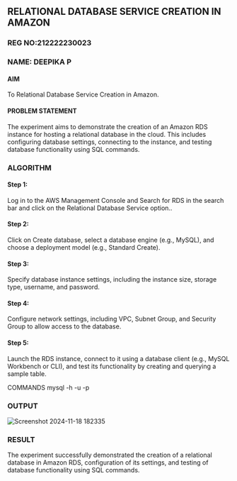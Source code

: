 ## RELATIONAL DATABASE SERVICE CREATION IN AMAZON
### REG NO:212222230023
### NAME: DEEPIKA P
#### AIM
To Relational Database Service Creation in Amazon.

#### PROBLEM STATEMENT
The experiment aims to demonstrate the creation of an Amazon RDS instance for hosting a relational database in the cloud. This includes configuring database settings, connecting to the instance, and testing database functionality using SQL commands.

### ALGORITHM
#### Step 1:
Log in to the AWS Management Console and Search for RDS in the search bar and click on the Relational Database Service option..

#### Step 2:
Click on Create database, select a database engine (e.g., MySQL), and choose a deployment model (e.g., Standard Create).

#### Step 3:
Specify database instance settings, including the instance size, storage type, username, and password.

#### Step 4:
Configure network settings, including VPC, Subnet Group, and Security Group to allow access to the database.

#### Step 5:
Launch the RDS instance, connect to it using a database client (e.g., MySQL Workbench or CLI), and test its functionality by creating and querying a sample table.

COMMANDS
mysql -h <endpoint> -u <username> -p

### OUTPUT

![Screenshot 2024-11-18 182335](https://github.com/user-attachments/assets/f3fe944d-608b-4e68-a001-552889d3c3ca)

### RESULT
The experiment successfully demonstrated the creation of a relational database in Amazon RDS, configuration of its settings, and testing of database functionality using SQL commands.
 

  


